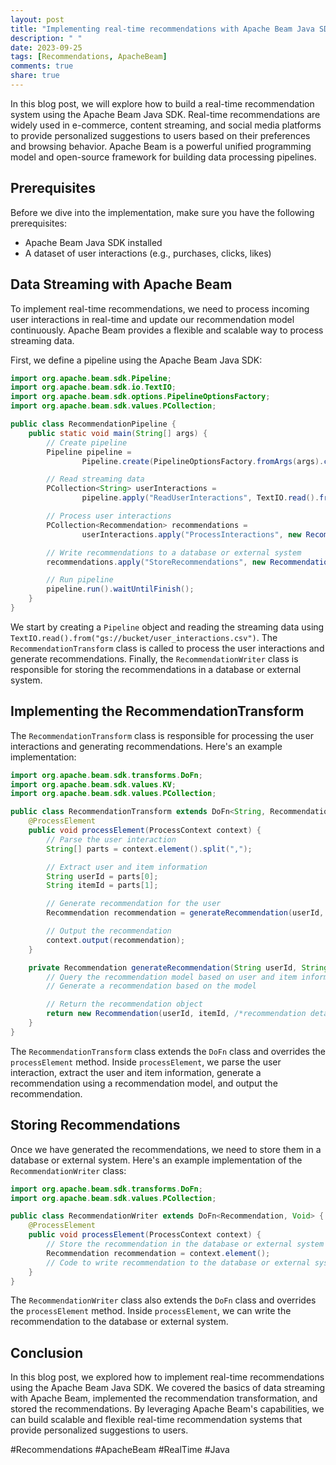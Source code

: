 ```yaml
---
layout: post
title: "Implementing real-time recommendations with Apache Beam Java SDK"
description: " "
date: 2023-09-25
tags: [Recommendations, ApacheBeam]
comments: true
share: true
---
```


In this blog post, we will explore how to build a real-time recommendation system using the Apache Beam Java SDK. Real-time recommendations are widely used in e-commerce, content streaming, and social media platforms to provide personalized suggestions to users based on their preferences and browsing behavior. Apache Beam is a powerful unified programming model and open-source framework for building data processing pipelines.

## Prerequisites

Before we dive into the implementation, make sure you have the following prerequisites:

- Apache Beam Java SDK installed
- A dataset of user interactions (e.g., purchases, clicks, likes)

## Data Streaming with Apache Beam

To implement real-time recommendations, we need to process incoming user interactions in real-time and update our recommendation model continuously. Apache Beam provides a flexible and scalable way to process streaming data.

First, we define a pipeline using the Apache Beam Java SDK:

```java
import org.apache.beam.sdk.Pipeline;
import org.apache.beam.sdk.io.TextIO;
import org.apache.beam.sdk.options.PipelineOptionsFactory;
import org.apache.beam.sdk.values.PCollection;

public class RecommendationPipeline {
    public static void main(String[] args) {
        // Create pipeline
        Pipeline pipeline =
                Pipeline.create(PipelineOptionsFactory.fromArgs(args).create());

        // Read streaming data
        PCollection<String> userInteractions =
                pipeline.apply("ReadUserInteractions", TextIO.read().from("gs://bucket/user_interactions.csv"));

        // Process user interactions
        PCollection<Recommendation> recommendations =
                userInteractions.apply("ProcessInteractions", new RecommendationTransform());

        // Write recommendations to a database or external system
        recommendations.apply("StoreRecommendations", new RecommendationWriter());

        // Run pipeline
        pipeline.run().waitUntilFinish();
    }
}
```

We start by creating a `Pipeline` object and reading the streaming data using `TextIO.read().from("gs://bucket/user_interactions.csv")`. The `RecommendationTransform` class is called to process the user interactions and generate recommendations. Finally, the `RecommendationWriter` class is responsible for storing the recommendations in a database or external system.

## Implementing the RecommendationTransform

The `RecommendationTransform` class is responsible for processing the user interactions and generating recommendations. Here's an example implementation:

```java
import org.apache.beam.sdk.transforms.DoFn;
import org.apache.beam.sdk.values.KV;
import org.apache.beam.sdk.values.PCollection;

public class RecommendationTransform extends DoFn<String, Recommendation> {
    @ProcessElement
    public void processElement(ProcessContext context) {
        // Parse the user interaction
        String[] parts = context.element().split(",");

        // Extract user and item information
        String userId = parts[0];
        String itemId = parts[1];

        // Generate recommendation for the user
        Recommendation recommendation = generateRecommendation(userId, itemId);

        // Output the recommendation
        context.output(recommendation);
    }

    private Recommendation generateRecommendation(String userId, String itemId) {
        // Query the recommendation model based on user and item information
        // Generate a recommendation based on the model

        // Return the recommendation object
        return new Recommendation(userId, itemId, /*recommendation details*/);
    }
}
```

The `RecommendationTransform` class extends the `DoFn` class and overrides the `processElement` method. Inside `processElement`, we parse the user interaction, extract the user and item information, generate a recommendation using a recommendation model, and output the recommendation.

## Storing Recommendations

Once we have generated the recommendations, we need to store them in a database or external system. Here's an example implementation of the `RecommendationWriter` class:

```java
import org.apache.beam.sdk.transforms.DoFn;
import org.apache.beam.sdk.values.PCollection;

public class RecommendationWriter extends DoFn<Recommendation, Void> {
    @ProcessElement
    public void processElement(ProcessContext context) {
        // Store the recommendation in the database or external system
        Recommendation recommendation = context.element();
        // Code to write recommendation to the database or external system
    }
}
```

The `RecommendationWriter` class also extends the `DoFn` class and overrides the `processElement` method. Inside `processElement`, we can write the recommendation to the database or external system.

## Conclusion

In this blog post, we explored how to implement real-time recommendations using the Apache Beam Java SDK. We covered the basics of data streaming with Apache Beam, implemented the recommendation transformation, and stored the recommendations. By leveraging Apache Beam's capabilities, we can build scalable and flexible real-time recommendation systems that provide personalized suggestions to users.

#Recommendations #ApacheBeam #RealTime #Java